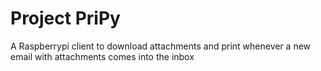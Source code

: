 # Project PriPy

A Raspberrypi client to download attachments and print whenever a new email with attachments comes into
the inbox